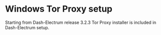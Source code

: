 # Windows Tor Proxy setup

Starting from Dash-Electrum release 3.2.3 Tor Proxy installer
is included in Dash-Electrum setup.

